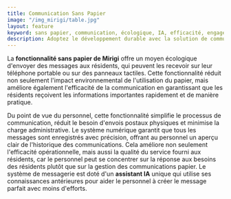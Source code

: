 ```yaml
---
title: Communication Sans Papier
image: "/img_mirigi/table.jpg"
layout: feature
keyword: sans papier, communication, écologique, IA, efficacité, engagement résident
description: Adoptez le développement durable avec la solution de communication écologique de Mirigi, optimisée par l'IA.
---
```


La **fonctionnalité sans papier de Mirigi** offre un moyen écologique d'envoyer des messages aux résidents, qui peuvent les recevoir sur leur téléphone portable ou sur des panneaux tactiles. Cette fonctionnalité réduit non seulement l'impact environnemental de l'utilisation du papier, mais améliore également l'efficacité de la communication en garantissant que les résidents reçoivent les informations importantes rapidement et de manière pratique.

Du point de vue du personnel, cette fonctionnalité simplifie le processus de communication, réduit le besoin d'envois postaux physiques et minimise la charge administrative. Le système numérique garantit que tous les messages sont enregistrés avec précision, offrant au personnel un aperçu clair de l'historique des communications. Cela améliore non seulement l'efficacité opérationnelle, mais aussi la qualité du service fourni aux résidents, car le personnel peut se concentrer sur la réponse aux besoins des résidents plutôt que sur la gestion des communications papier. Le système de messagerie est doté d'un **assistant IA** unique qui utilise ses connaissances antérieures pour aider le personnel à créer le message parfait avec moins d'efforts.

